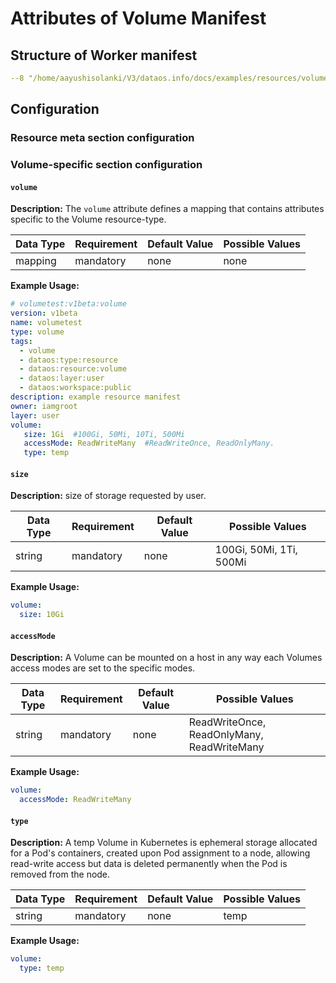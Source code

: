 # Attributes of Volume Manifest

## Structure of Worker manifest

```yaml title=""
--8 "/home/aayushisolanki/V3/dataos.info/docs/examples/resources/volume/manifest_reference.yaml"
```

## Configuration

### **Resource meta section configuration**


### **Volume-specific section configuration**


#### **`volume`**

**Description:** The `volume` attribute defines a mapping that contains attributes specific to the Volume resource-type. 

| Data Type | Requirement | Default Value | Possible Values |
| --- | --- | --- | --- |
| mapping | mandatory | none | none |

**Example Usage:**

```yaml
# volumetest:v1beta:volume
version: v1beta
name: volumetest
type: volume
tags:
  - volume
  - dataos:type:resource
  - dataos:resource:volume
  - dataos:layer:user
  - dataos:workspace:public
description: example resource manifest
owner: iamgroot
layer: user
volume:
   size: 1Gi  #100Gi, 50Mi, 10Ti, 500Mi
   accessMode: ReadWriteMany  #ReadWriteOnce, ReadOnlyMany.
   type: temp
```

#### **`size`**

**Description:** size of storage requested by user. 

| Data Type | Requirement | Default Value | Possible Values |
| --- | --- | --- | --- |
| string | mandatory | none | 100Gi, 50Mi, 1Ti, 500Mi |

**Example Usage:**

```yaml
volume:
  size: 10Gi
```


#### **`accessMode`**

**Description:** A Volume can be mounted on a host in any way each Volumes access modes are set to the specific modes.

| Data Type | Requirement | Default Value | Possible Values |
| --- | --- | --- | --- |
| string | mandatory | none | ReadWriteOnce, ReadOnlyMany, ReadWriteMany |

**Example Usage:**

```yaml
volume:
  accessMode: ReadWriteMany
```

#### **`type`**

**Description:** A temp Volume in Kubernetes is ephemeral storage allocated for a Pod's containers, created upon Pod assignment to a node, allowing read-write access but data is deleted permanently when the Pod is removed from the node.

| Data Type | Requirement | Default Value | Possible Values |
| --- | --- | --- | --- |
| string | mandatory | none | temp |

**Example Usage:**

```yaml
volume:
  type: temp
```

